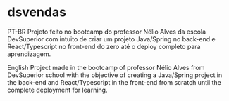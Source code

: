 # dsvendas
PT-BR
Projeto feito no bootcamp do professor Nélio Alves da escola DevSuperior com intuito de criar um projeto Java/Spring no back-end e React/Typescript no front-end do zero até o deploy completo para aprendizagem.

English
Project made in the bootcamp of professor Nélio Alves from DevSuperior school with the objective of creating a Java/Spring project in the back-end and React/Typescript in the front-end from scratch until the complete deployment for learning.
